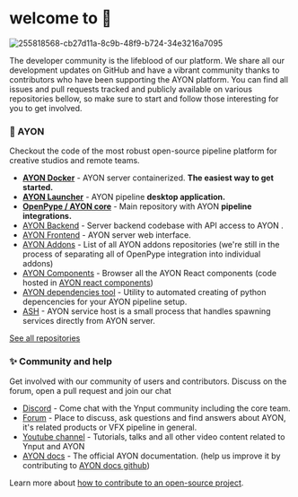 # welcome to 👋

![255818568-cb27d11a-8c9b-48f9-b724-34e3216a7095](https://github.com/ynput/.github/assets/3333008/447c6a4c-9a22-4010-bbcd-311bef14eff2)


The developer community is the lifeblood of our platform. We share all our development updates on GitHub and have a vibrant community thanks to contributors who have been supporting the AYON platform. You can find all issues and pull requests tracked and publicly available on various repositories bellow, so make sure to start and follow those interesting for you to get involved.


### 🚀 AYON

Checkout the code of the most robust open-source pipeline platform for creative studios and remote teams. 

- **[AYON Docker](https://github.com/ynput/ayon-docker)** - AYON server containerized. **The easiest way to get started.**
- **[AYON Launcher](https://github.com/ynput/ayon-launcher)** - AYON pipeline **desktop application.**
- **[OpenPype / AYON core](https://github.com/ynput/OpenPype)** - Main repository with AYON **pipeline integrations.**
- [AYON Backend](https://github.com/ynput/ayon-backend) - Server backend codebase with API access to AYON .
- [AYON Frontend](https://github.com/ynput/ayon-frontend) - AYON server web interface.
- [AYON Addons](https://github.com/search?q=topic%3Aaddon+org%3Aynput+fork%3Atrue&type=repositories) - List of all AYON addons repositories (we're still in the process of separating all of OpenPype integration into individual addons)
- [AYON Components](https://components.ayon.dev/) - Browser all the AYON React components (code hosted in [AYON react components](https://github.com/ynput/ayon-react-components))
- [AYON dependencies tool](https://github.com/ynput/ayon-dependencies-tool) - Utility to automated creating of python depencencies for your AYON pipeline setup.
- [ASH](https://github.com/ynput/ash) - AYON service host is a small process that handles spawning services directly from AYON server.

[See all repositories](https://github.com/orgs/ynput/repositories)

### ✨ Community and help

Get involved with our community of users and contributors. Discuss on the forum, open a pull request and join our chat

- [Discord](https://discord.gg/ynput) - Come chat with the Ynput community including the core team.
- [Forum](https://community.ynput.io/) - Place to discuss, ask questions and find answers about AYON, it's related products or VFX pipeline in general.
- [Youtube channel](https://www.youtube.com/@ynput) - Tutorials, talks and all other video content related to Ynput and AYON
- [AYON docs](https://ayon.ynput.io/) - The official AYON documentation. (help us improve it by contributing to [AYON docs github](https://github.com/ynput/ayon-documentation))

Learn more about [how to contribute to an open-source project](https://opensource.guide/).
